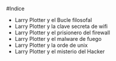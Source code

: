 #Indice
* Larry Plotter y el Bucle filosofal
* Larry Plotter y la clave secreta de wifi
* Larry Plotter y el prisionero del firewall
* Larry Plotter y el malware de fuego
* Larry Plotter y la orde de unix
* Larry Plotter y el misterio del Hacker

